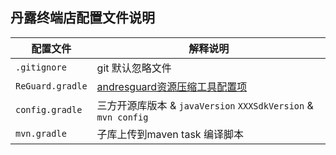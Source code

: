 ## 丹露终端店配置文件说明

配置文件 | 解释说明
--------- | -------------
`.gitignore` | git 默认忽略文件
`ReGuard.gradle` | [andresguard资源压缩工具配置项](https://github.com/shwenzhang/AndResGuard)
`config.gradle` | 三方开源库版本 & `javaVersion` `XXXSdkVersion` & `mvn config`
`mvn.gradle` | 子库上传到maven task 编译脚本

